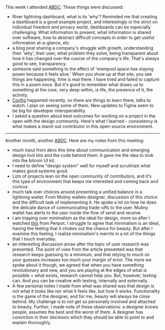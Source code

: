 This week I attended [ABDC](https://abdc.dev). These things were discussed:
- River lightning dashboard, what is its 'why'? Reminded me that creating a dashboard is a good example project, and interestingly in the strict on individual freedom and privacy world, dashboards can be especially challenging. What information to present, what information is shared over software, how to abstract difficult concepts in order to get useful information at-a-glance, etc.
- a blog post sharing a company's struggle with growth, understanding their 'why', their user, what problem they solve, being transparent about how it has changed over the course of the company's life. That's always good to see, transparency.
- someone said something to the effect of 'mempool.space has staying power because it feels alive.' When you show up at that site, you see things are happening, time is real there. I have tried and failed to capture this in a poem once. But it's good to remember what draws us to something at the core, very deep within, is life, the presence of it, the activity.
- [Config](https://config.figma.com) happened recently, so there are things to learn there, talks to watch. I plan on seeing some of them. New updates to Figma seem to be big for developer interoperability.
- I asked a question about best outcomes for working on a project in the open with the design community. Here's what I learned - consistency is what makes a stand-out contributor in this open-source environment.
_________________

Another month, another [ABDC](https://abdc.dev). Here are my notes from this meeting:
- much input from devs this time about communication and emerging design tool kits and the code behind them. It gave me the idea to look into the bitcoin UI kit.
- I need to define "design system" well for myself and scrutinize what makes good systems good.
- Lots of projects lean on the open community of contributors, and it's this type of environment that keeps me interested and coming back and curious.
- much talk over choices around presenting a unified balance in a lightning wallet. From Mutiny wallets designer, discussion of this choice and the difficult task of implementing it. He spoke a lot on how he does the delicate dance of communicating trade-offs to the user. Mutiny wallet has alerts to the user inside the flow of send and receive.
- I am tripping over minimalism as the ideal for design, more so after I watched [this](https://www.youtube.com/watch?v=J2R8l2wA-gw&t=1339s) from Penpot. I struggle to agree that minimalism is an ideal, having the feeling that it chokes out the chance for beauty. But after I examine this feeling, I realize minimalism's merrits in a lot of the things that I touch everyday.
- an interesting discussion arose after the topic of user research was presented. The point of view from the article presented was that research keeps guessing to a minimum, and that relying to much on your guesses increases too much your margin of error. The more we spoke about it though, we agreed that when you have something revolutionary and new, and you are playing at the edges of what is possible + what exists, research cannot help you. But, however, testing can. And you can be creative with testing, internally and externally.
- A few personal notes I made from what was shared was that design is not what it looks like nor what it feels like, but how it works. Functionality is the game of the designer, and for me, beauty will always be close behind. My challenge is to not get so personally involved and attached to beauty. Further, I made note of these observations: a designer knows people, assumes the best and the worst of them. A designer has conviction in their decisions which they should be able to point to and explain thoroughly.
